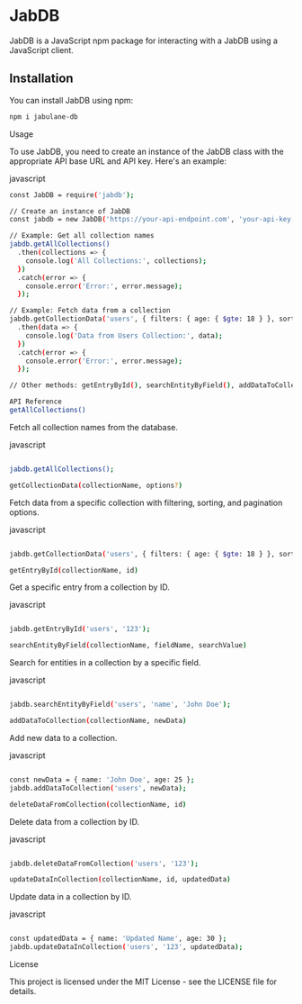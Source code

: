 # JabDB

JabDB is a JavaScript npm package for interacting with a JabDB using a JavaScript client.

## Installation

You can install JabDB using npm:

```bash
npm i jabulane-db

```

Usage

To use JabDB, you need to create an instance of the JabDB class with the appropriate API base URL and API key. Here's an example:

javascript


```bash
const JabDB = require('jabdb');

// Create an instance of JabDB
const jabdb = new JabDB('https://your-api-endpoint.com', 'your-api-key');

// Example: Get all collection names
jabdb.getAllCollections()
  .then(collections => {
    console.log('All Collections:', collections);
  })
  .catch(error => {
    console.error('Error:', error.message);
  });

// Example: Fetch data from a collection
jabdb.getCollectionData('users', { filters: { age: { $gte: 18 } }, sortField: 'name', sortOrder: 'asc', page: 1, pageSize: 10 })
  .then(data => {
    console.log('Data from Users Collection:', data);
  })
  .catch(error => {
    console.error('Error:', error.message);
  });

// Other methods: getEntryById(), searchEntityByField(), addDataToCollection(), deleteDataFromCollection(), updateDataInCollection(), etc.

API Reference
getAllCollections()

```

Fetch all collection names from the database.

javascript


```bash

jabdb.getAllCollections();

getCollectionData(collectionName, options?)

```

Fetch data from a specific collection with filtering, sorting, and pagination options.

javascript

```bash

jabdb.getCollectionData('users', { filters: { age: { $gte: 18 } }, sortField: 'name', sortOrder: 'asc', page: 1, pageSize: 10 });

getEntryById(collectionName, id)


```

Get a specific entry from a collection by ID.

javascript


```bash

jabdb.getEntryById('users', '123');

searchEntityByField(collectionName, fieldName, searchValue)

```

Search for entities in a collection by a specific field.

javascript

```bash

jabdb.searchEntityByField('users', 'name', 'John Doe');

addDataToCollection(collectionName, newData)

```


Add new data to a collection.

javascript


```bash

const newData = { name: 'John Doe', age: 25 };
jabdb.addDataToCollection('users', newData);

deleteDataFromCollection(collectionName, id)

```

Delete data from a collection by ID.

javascript

```bash

jabdb.deleteDataFromCollection('users', '123');

updateDataInCollection(collectionName, id, updatedData)

```

Update data in a collection by ID.

javascript

```bash

const updatedData = { name: 'Updated Name', age: 30 };
jabdb.updateDataInCollection('users', '123', updatedData);

```
License

This project is licensed under the MIT License - see the LICENSE file for details.

